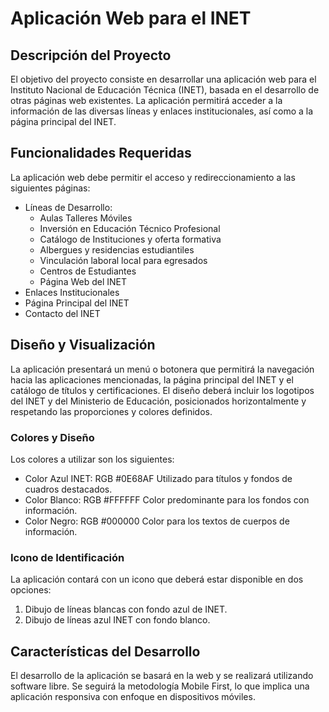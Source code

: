 # Aplicación Web para el INET

## Descripción del Proyecto

El objetivo del proyecto consiste en desarrollar una aplicación web para el Instituto Nacional de Educación Técnica (INET), basada en el desarrollo de otras páginas web existentes. La aplicación permitirá acceder a la información de las diversas líneas y enlaces institucionales, así como a la página principal del INET.

## Funcionalidades Requeridas

La aplicación web debe permitir el acceso y redireccionamiento a las siguientes páginas:
- Líneas de Desarrollo:
  - Aulas Talleres Móviles
  - Inversión en Educación Técnico Profesional
  - Catálogo de Instituciones y oferta formativa
  - Albergues y residencias estudiantiles
  - Vinculación laboral local para egresados
  - Centros de Estudiantes
  - Página Web del INET
- Enlaces Institucionales
- Página Principal del INET
- Contacto del INET

## Diseño y Visualización

La aplicación presentará un menú o botonera que permitirá la navegación hacia las aplicaciones mencionadas, la página principal del INET y el catálogo de títulos y certificaciones. El diseño deberá incluir los logotipos del INET y del Ministerio de Educación, posicionados horizontalmente y respetando las proporciones y colores definidos.

### Colores y Diseño

Los colores a utilizar son los siguientes:
- Color Azul INET: RGB #0E68AF
  Utilizado para títulos y fondos de cuadros destacados.
- Color Blanco: RGB #FFFFFF
  Color predominante para los fondos con información.
- Color Negro: RGB #000000
  Color para los textos de cuerpos de información.

### Icono de Identificación

La aplicación contará con un icono que deberá estar disponible en dos opciones:
1. Dibujo de líneas blancas con fondo azul de INET.
2. Dibujo de líneas azul INET con fondo blanco.

## Características del Desarrollo

El desarrollo de la aplicación se basará en la web y se realizará utilizando software libre. Se seguirá la metodología Mobile First, lo que implica una aplicación responsiva con enfoque en dispositivos móviles.
